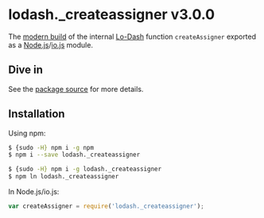 # lodash._createassigner v3.0.0

The [modern build](https://github.com/lodash/lodash/wiki/Build-Differences) of the internal [Lo-Dash](https://lodash.com/) function `createAssigner` exported as a [Node.js](http://nodejs.org/)/[io.js](https://iojs.org/) module.

## Dive in

See the [package source](https://github.com/lodash/lodash/blob/3.0.0-npm-packages/lodash._createassigner/index.js) for more details.

## Installation

Using npm:

```bash
$ {sudo -H} npm i -g npm
$ npm i --save lodash._createassigner

$ {sudo -H} npm i -g lodash._createassigner
$ npm ln lodash._createassigner
```

In Node.js/io.js:

```js
var createAssigner = require('lodash._createassigner');
```

